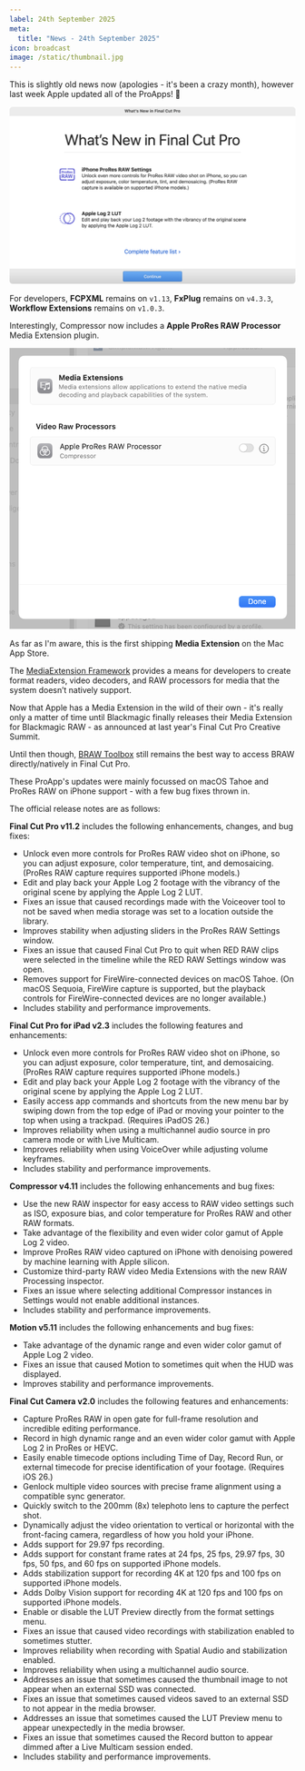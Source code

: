 ```yaml
---
label: 24th September 2025
meta:
  title: "News - 24th September 2025"
icon: broadcast
image: /static/thumbnail.jpg
---
```


This is slightly old news now (apologies - it's been a crazy month), however last week Apple updated all of the ProApps! 🥳

![](/static/whats-new-fcp-11-2.png)

For developers, **FCPXML** remains on `v1.13`, **FxPlug** remains on `v4.3.3`, **Workflow Extensions** remains on `v1.0.3`.

Interestingly, Compressor now includes a **Apple ProRes RAW Processor** Media Extension plugin.

![](/static/media-extensions.png)

As far as I'm aware, this is the first shipping **Media Extension** on the Mac App Store.

The [MediaExtension Framework](https://developer.apple.com/documentation/mediaextension) provides a means for developers to create format readers, video decoders, and RAW processors for media that the system doesn’t natively support.

Now that Apple has a Media Extension in the wild of their own - it's really only a matter of time until Blackmagic finally releases their Media Extension for Blackmagic RAW - as announced at last year's Final Cut Pro Creative Summit.

Until then though, [BRAW Toolbox](https://brawtoolbox.fcp.cafe) still remains the best way to access BRAW directly/natively in Final Cut Pro.

These ProApp's updates were mainly focussed on macOS Tahoe and ProRes RAW on iPhone support - with a few bug fixes thrown in.

The official release notes are as follows:

**Final Cut Pro v11.2** includes the following enhancements, changes, and bug fixes:

- Unlock even more controls for ProRes RAW video shot on iPhone, so you can adjust exposure, color temperature, tint, and demosaicing. (ProRes RAW capture requires supported iPhone models.)
- Edit and play back your Apple Log 2 footage with the vibrancy of the original scene by applying the Apple Log 2 LUT.
- Fixes an issue that caused recordings made with the Voiceover tool to not be saved when media storage was set to a location outside the library.
- Improves stability when adjusting sliders in the ProRes RAW Settings window.
- Fixes an issue that caused Final Cut Pro to quit when RED RAW clips were selected in the timeline while the RED RAW Settings window was open.
- Removes support for FireWire-connected devices on macOS Tahoe. (On macOS Sequoia, FireWire capture is supported, but the playback controls for FireWire-connected devices are no longer available.)
- Includes stability and performance improvements.

**Final Cut Pro for iPad v2.3** includes the following features and enhancements:

- Unlock even more controls for ProRes RAW video shot on iPhone, so you can adjust exposure, color temperature, tint, and demosaicing. (ProRes RAW capture requires supported iPhone models.)
- Edit and play back your Apple Log 2 footage with the vibrancy of the original scene by applying the Apple Log 2 LUT.
- Easily access app commands and shortcuts from the new menu bar by swiping down from the top edge of iPad or moving your pointer to the top when using a trackpad. (Requires iPadOS 26.)
- Improves reliability when using a multichannel audio source in pro camera mode or with Live Multicam.
- Improves reliability when using VoiceOver while adjusting volume keyframes.
- Includes stability and performance improvements.

**Compressor v4.11** includes the following enhancements and bug fixes:

- Use the new RAW inspector for easy access to RAW video settings such as ISO, exposure bias, and color temperature for ProRes RAW and other RAW formats.
- Take advantage of the flexibility and even wider color gamut of Apple Log 2 video.
- Improve ProRes RAW video captured on iPhone with denoising powered by machine learning with Apple silicon.
- Customize third-party RAW video Media Extensions with the new RAW Processing inspector.
- Fixes an issue where selecting additional Compressor instances in Settings would not enable additional instances.
- Includes stability and performance improvements.

**Motion v5.11** includes the following enhancements and bug fixes:

- Take advantage of the dynamic range and even wider color gamut of Apple Log 2 video.
- Fixes an issue that caused Motion to sometimes quit when the HUD was displayed.
- Improves stability and performance improvements.

**Final Cut Camera v2.0** includes the following features and enhancements:

- Capture ProRes RAW in open gate for full-frame resolution and incredible editing performance.
- Record in high dynamic range and an even wider color gamut with Apple Log 2 in ProRes or HEVC.
- Easily enable timecode options including Time of Day, Record Run, or external timecode for precise identification of your footage. (Requires iOS 26.)
- Genlock multiple video sources with precise frame alignment using a compatible sync generator.
- Quickly switch to the 200mm (8x) telephoto lens to capture the perfect shot.
- Dynamically adjust the video orientation to vertical or horizontal with the front-facing camera, regardless of how you hold your iPhone.
- Adds support for 29.97 fps recording.
- Adds support for constant frame rates at 24 fps, 25 fps, 29.97 fps, 30 fps, 50 fps, and 60 fps on supported iPhone models.
- Adds stabilization support for recording 4K at 120 fps and 100 fps on supported iPhone models.
- Adds Dolby Vision support for recording 4K at 120 fps and 100 fps on supported iPhone models.
- Enable or disable the LUT Preview directly from the format settings menu.
- Fixes an issue that caused video recordings with stabilization enabled to sometimes stutter.
- Improves reliability when recording with Spatial Audio and stabilization enabled.
- Improves reliability when using a multichannel audio source.
- Addresses an issue that sometimes caused the thumbnail image to not appear when an external SSD was connected.
- Fixes an issue that sometimes caused videos saved to an external SSD to not appear in the media browser.
- Addresses an issue that sometimes caused the LUT Preview menu to appear unexpectedly in the media browser.
- Fixes an issue that sometimes caused the Record button to appear dimmed after a Live Multicam session ended.
- Includes stability and performance improvements.